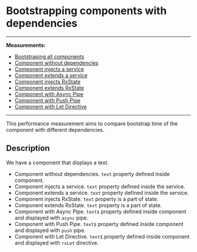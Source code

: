 # Bootstrapping components with dependencies

---

**Measurements:**

- [Bootstraping all components]()
- [Component without dependencies]()
- [Component injects a service]()
- [Component extends a service]()
- [Component injects RxState]()
- [Component extends RxState]()
- [Component with Async Pipe]()
- [Component with Push Pipe]()
- [Component with Let Directive]()

---

This performance measurement aims to compare bootstrap time of the component with different dependencies.

## Description

We have a component that displays a text.

- Component without dependencies. `text` property defined inside component.
- Component injects a service. `text` property defined inside the service.
- Component extends a service. `text` property defined inside the service.
- Component injects RxState. `text` property is a part of state.
- Component extends RxState. `text` property is a part of state.
- Component with Async Pipe. `text$` property defined inside component and displayed with `async` pipe.
- Component with Push Pipe. `text$` property defined inside component and displayed with `push` pipe.
- Component with Let Directive. `text$` property defined inside component and displayed with `rxLet` directive.
